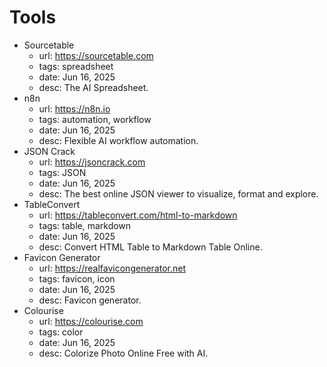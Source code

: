 # Tools

- Sourcetable
  - url: https://sourcetable.com
  - tags: spreadsheet
  - date: Jun 16, 2025
  - desc: The AI Spreadsheet.
- n8n
  - url: https://n8n.io
  - tags: automation, workflow
  - date: Jun 16, 2025
  - desc: Flexible AI workflow automation.
- JSON Crack
  - url: https://jsoncrack.com
  - tags: JSON
  - date: Jun 16, 2025
  - desc: The best online JSON viewer to visualize, format and explore.
- TableConvert
  - url: https://tableconvert.com/html-to-markdown
  - tags: table, markdown
  - date: Jun 16, 2025
  - desc: Convert HTML Table to Markdown Table Online.
- Favicon Generator
  - url: https://realfavicongenerator.net
  - tags: favicon, icon
  - date: Jun 16, 2025
  - desc: Favicon generator.
- Colourise
  - url: https://colourise.com
  - tags: color
  - date: Jun 16, 2025
  - desc: Colorize Photo Online Free with AI.
